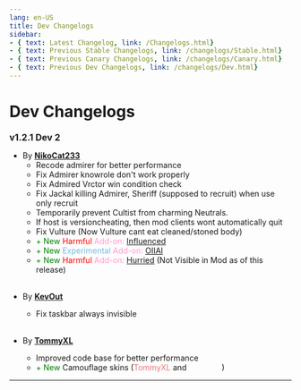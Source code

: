 ```yaml
---
lang: en-US
title: Dev Changelogs
sidebar:
- { text: Latest Changelog, link: /Changelogs.html}
- { text: Previous Stable Changelogs, link: /changelogs/Stable.html}
- { text: Previous Canary Changelogs, link: /changelogs/Canary.html}
- { text: Previous Dev Changelogs, link: /changelogs/Dev.html}
---
```


# Dev Changelogs

<font size=3em><b>v1.2.1 Dev 2</b></font><br>

* By [**NikoCat233**](https://github.com/NikoCat233)
  * Recode admirer for better performance
  * Fix Admirer knowrole don't work properly
  * Fix Admired Vrctor win condition check
  * Fix Jackal killing Admirer, Sheriff (supposed to recruit) when use only recruit
  * Temporarily prevent Cultist from charming Neutrals.
  * If host is versioncheating, then mod clients wont automatically quit
  * Fix Vulture (Now Vulture cant eat cleaned/stoned body)
  * <font color=green>+ New</font> <font color=red>Harmful</font> <font color=#ff9ace>Add-on:</font> [Influenced](/options/Addons/Harmful/Influenced.html)
  * <font color=green>+ New</font> <font color=#76b8e0>Experimental</font> <font color=#ff9ace>Add-on:</font> [OIIAI](/options/Experimental/Addon/OIIAI.html)
  * <font color=green>+ New</font> <font color=red>Harmful</font> <font color=#ff9ace>Add-on:</font> [Hurried](/options/Addons/Harmful/Hurried.html) (Not Visible in Mod as of this release)<br><br>

+ By [**KevOut**](#)
  * Fix taskbar always invisible<br><br>

+ By [**TommyXL**](https://github.com/Tommy-XL)
  * Improved code base for better performance
  * <font color=green>+ New</font> Camouflage skins (<font color=#ec7578>TommyXL</font> and <font color=#ffffff>Gurge44</font>)
---